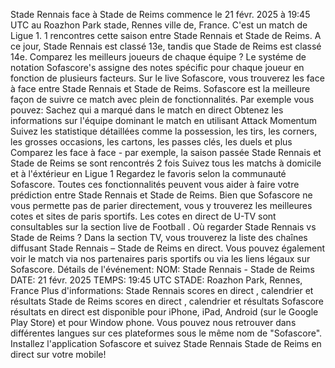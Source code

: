 Stade Rennais face à Stade de Reims commence le 21 févr. 2025 à 19:45 UTC au Roazhon Park stade, Rennes ville de, France. C'est un match de Ligue 1.
1 rencontres cette saison entre Stade Rennais et Stade de Reims. A ce jour, Stade Rennais est classé 13e, tandis que Stade de Reims est classé 14e. Comparez les meilleurs joueurs de chaque équipe ? Le systéme de notation Sofascore's assigne des notes spécific pour chaque joueur en fonction de plusieurs facteurs.
Sur le live Sofascore, vous trouverez les face à face entre Stade Rennais et Stade de Reims. Sofascore est la meilleure façon de suivre ce match avec plein de fonctionnalités. Par exemple vous pouvez:
Sachez qui a marqué dans le match en direct
Obtenez les informations sur l'équipe dominant le match en utilisant Attack Momentum
Suivez les statistique détaillées comme la possession, les tirs, les corners, les grosses occasions, les cartons, les passes clés, les duels et plus
Comparez les face à face - par exemple, la saison passée Stade Rennais et Stade de Reims se sont rencontrés 2 fois
Suivez tous les matchs à domicile et à l'éxtérieur en Ligue 1
Regardez le favoris selon la communauté Sofascore.
Toutes ces fonctionnalités peuvent vous aider à faire votre prédiction entre Stade Rennais et Stade de Reims. Bien que Sofascore ne vous permette pas de parier directement, vous y trouverez les meilleures cotes et sites de paris sportifs. Les cotes en direct de U-TV sont consultables sur la section live de Football .
Où regarder Stade Rennais vs Stade de Reims ? Dans la section TV, vous trouverez la liste des chaînes diffusant Stade Rennais – Stade de Reims en direct. Vous pouvez également voir le match via nos partenaires paris sportifs ou via les liens légaux sur Sofascore.
Détails de l'événement:
NOM: Stade Rennais - Stade de Reims
DATE: 21 févr. 2025
TEMPS: 19:45 UTC
STADE: Roazhon Park, Rennes, France
Plus d'informations:
Stade Rennais scores en direct , calendrier et résultats
Stade de Reims scores en direct , calendrier et résultats
Sofascore résultats en direct est disponible pour iPhone, iPad, Android (sur le Google Play Store) et pour Window phone. Vous pouvez nous retrouver dans différentes langues sur ces plateformes sous le même nom de "Sofascore". Installez l'application Sofascore et suivez Stade Rennais Stade de Reims en direct sur votre mobile!

